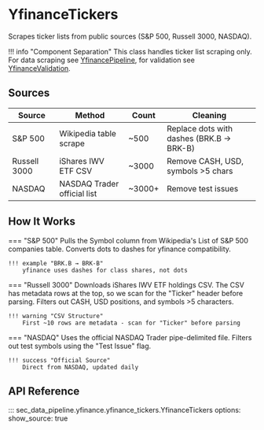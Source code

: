 # YfinanceTickers

Scrapes ticker lists from public sources (S&P 500, Russell 3000, NASDAQ).

!!! info "Component Separation"
    This class handles ticker list scraping only. For data scraping see [YfinancePipeline](yfinance_pipeline.md), for validation see [YfinanceValidation](validation.md).

## Sources

| Source | Method | Count | Cleaning |
|--------|--------|-------|----------|
| S&P 500 | Wikipedia table scrape | ~500 | Replace dots with dashes (BRK.B → BRK-B) |
| Russell 3000 | iShares IWV ETF CSV | ~3000 | Remove CASH, USD, symbols >5 chars |
| NASDAQ | NASDAQ Trader official list | ~3000+ | Remove test issues |

## How It Works

=== "S&P 500"
    Pulls the Symbol column from Wikipedia's List of S&P 500 companies table. Converts dots to dashes for yfinance compatibility.

    !!! example "BRK.B → BRK-B"
        yfinance uses dashes for class shares, not dots

=== "Russell 3000"
    Downloads iShares IWV ETF holdings CSV. The CSV has metadata rows at the top, so we scan for the "Ticker" header before parsing. Filters out CASH, USD positions, and symbols >5 characters.

    !!! warning "CSV Structure"
        First ~10 rows are metadata - scan for "Ticker" before parsing

=== "NASDAQ"
    Uses the official NASDAQ Trader pipe-delimited file. Filters out test symbols using the "Test Issue" flag.

    !!! success "Official Source"
        Direct from NASDAQ, updated daily

## API Reference

::: sec_data_pipeline.yfinance.yfinance_tickers.YfinanceTickers
    options:
      show_source: true
